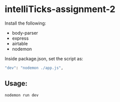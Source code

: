 # intelliTicks-assignment-2

Install the following:
<ul>
  <li>body-parser</li>
  <li>express</li>
  <li>airtable</li>
  <li>nodemon</li>
</ul>

Inside package.json, set the script as:
```bash
"dev": "nodemon ./app.js",
```

## Usage:
```bash
nodemon run dev
```


